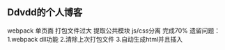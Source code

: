 ## Ddvdd的个人博客
webpack 单页面 打包文件过大 提取公共模块 js/css分离 完成70% 
遗留问题：1.webpack dll功能
        2.清除上次打包文件
        3.自动生成html并且插入

